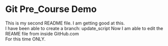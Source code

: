 # Git Pre_Course Demo

This is my second README file.
I am getting good at this.  
I have been able to create a branch:
  update_script
 Now I am able to edit the REAME file from inside GitHub.com  
 For this time ONLY.
